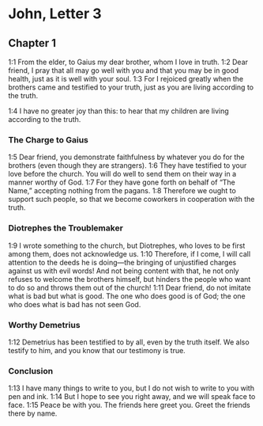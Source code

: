 #  John, Letter 3

## Chapter 1

<a name="64:1:1">1:1</a> From the elder, to Gaius my dear brother, whom I love in truth. <a name="64:1:2">1:2</a> Dear friend, I pray that all may go well with you and that you may be in good health, just as it is well with your soul. <a name="64:1:3">1:3</a> For I rejoiced greatly when the brothers came and testified to your truth, just as you are living according to the truth.

<a name="64:1:4">1:4</a> I have no greater joy than this: to hear that my children are living according to the truth.

### The Charge to Gaius

<a name="64:1:5">1:5</a> Dear friend, you demonstrate faithfulness by whatever you do for the brothers (even though they are strangers). <a name="64:1:6">1:6</a> They have testified to your love before the church. You will do well to send them on their way in a manner worthy of God. <a name="64:1:7">1:7</a> For they have gone forth on behalf of “The Name,” accepting nothing from the pagans. <a name="64:1:8">1:8</a> Therefore we ought to support such people, so that we become coworkers in cooperation with the truth.

### Diotrephes the Troublemaker

<a name="64:1:9">1:9</a> I wrote something to the church, but Diotrephes, who loves to be first among them, does not acknowledge us. <a name="64:1:10">1:10</a> Therefore, if I come, I will call attention to the deeds he is doing—the bringing of unjustified charges against us with evil words! And not being content with that, he not only refuses to welcome the brothers himself, but hinders the people who want to do so and throws them out of the church! <a name="64:1:11">1:11</a> Dear friend, do not imitate what is bad but what is good. The one who does good is of God; the one who does what is bad has not seen God.

### Worthy Demetrius

<a name="64:1:12">1:12</a> Demetrius has been testified to by all, even by the truth itself. We also testify to him, and you know that our testimony is true.

### Conclusion

<a name="64:1:13">1:13</a> I have many things to write to you, but I do not wish to write to you with pen and ink. <a name="64:1:14">1:14</a> But I hope to see you right away, and we will speak face to face. <a name="64:1:15">1:15</a> Peace be with you. The friends here greet you. Greet the friends there by name.
